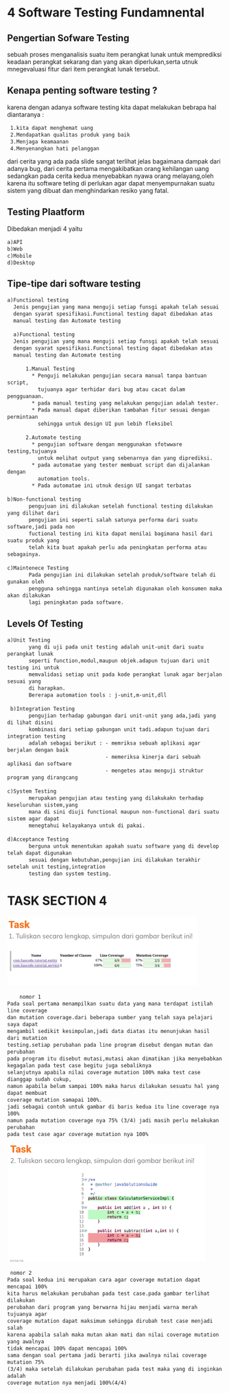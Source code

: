 # 4 Software Testing Fundamnental 

## Pengertian Sofware Testing
sebuah proses menganalisis suatu item perangkat lunak untuk memprediksi 
 keadaan perangkat sekarang dan yang akan diperlukan,serta utnuk mnegevaluasi fitur dari 
 item perangkat lunak tersebut.

## Kenapa penting software testing ?
karena dengan adanya software testing kita dapat melakukan bebrapa hal diantaranya :

	 1.kita dapat menghemat uang 
	 2.Mendapatkan qualitas produk yang baik
	 3.Menjaga keamaanan 
	 4.Menyenangkan hati pelanggan 

dari cerita yang ada pada slide sangat terlihat jelas bagaimana dampak dari adanya bug,
dari cerita pertama mengakibatkan orang kehilangan uang sedangkan pada cerita kedua
menyebabkan nyawa orang melayang,oleh karena itu software teting di perlukan agar
dapat menyempurnakan suatu sistem yang dibuat dan menghindarkan resiko yang fatal.
 
##  Testing Plaatform
Dibedakan menjadi 4 yaitu 

	a)API
	b)Web
	c)Mobile
	d)Desktop

## Tipe-tipe dari software testing
	a)Functional testing
	  Jenis pengujian yang mana menguji setiap funsgi apakah telah sesuai 
	  dengan syarat spesifikasi.Functional testing dapat dibedakan atas 
	  manual testing dan Automate testing

      a)Functional testing
	  Jenis pengujian yang mana menguji setiap funsgi apakah telah sesuai 
	  dengan syarat spesifikasi.Functional testing dapat dibedakan atas 
	  manual testing dan Automate testing
          
          1.Manual Testing 
            * Penguji melakukan pengujian secara manual tanpa bantuan script,
              tujuanya agar terhidar dari bug atau cacat dalam pengguanaan.
            * pada manual testing yang melakukan pengujian adalah tester.
            * Pada manual dapat diberikan tambahan fitur sesuai dengan permintaan
              sehingga untuk design UI pun lebih fleksibel

          2.Automate testing
            * pengujian software dengan menggunakan sfotwware testing,tujuanya
              untuk melihat output yang sebenarnya dan yang diprediksi.
            * pada automatae yang tester membuat script dan dijalankan dengan
              automation tools.
            * Pada automatae ini utnuk design UI sangat terbatas

    b)Non-functional testing
           pengujuan ini dilakukan setelah functional testing dilakukan yang dilihat dari 
           pengujian ini seperti salah satunya performa dari suatu software,jadi pada non
           fuctional testing ini kita dapat menilai bagimana hasil dari suatu produk yang 
           telah kita buat apakah perlu ada peningkatan performa atau sebagainya.

    c)Maintenece Testing
           Pada pengujian ini dilakukan setelah produk/software telah di gunakan oleh
           pengguna sehingga nantinya setelah digunakan oleh konsumen maka akan dilakukan
           lagi peningkatan pada software.

## Levels Of Testing
    a)Unit Testing
           yang di uji pada unit testing adalah unit-unit dari suatu perangkat lunak
           seperti function,modul,maupun objek.adapun tujuan dari unit testing ini untuk
           memvalidasi setiap unit pada kode perangkat lunak agar berjalan sesuai yang
           di harapkan.
           Bererapa automation tools : j-unit,m-unit,dll
  
     b)Integration Testing
           pengujian terhadap gabungan dari unit-unit yang ada,jadi yang di lihat disini
           kombinasi dari setiap gabungan unit tadi.adapun tujuan dari integration testing
           adalah sebagai berikut : - memriksa sebuah aplikasi agar berjalan dengan baik
                                    - memeriksa kinerja dari sebuah aplikasi dan software
                                    - mengetes atau menguji struktur program yang dirangcang
           
    c)System Testing
           merupakan pengujian atau testing yang dilakukakn terhadap keseluruhan sistem,yang 
           mana di sini diuji functional maupun non-functional dari suatu sistem agar dapat
           menegtahui kelayakanya untuk di pakai.
            
    d)Acceptance Testing
           berguna untuk menentukan apakah suatu software yang di develop telah dapat digunakan
           sesuai dengan kebutuhan,pengujian ini dilakukan terakhir setelah unit testing,integration
           testing dan system testing.




# TASK SECTION 4

![task1](./screenshots/task1.png)

        nomor 1
    Pada soal pertama menampilkan suatu data yang mana terdapat istilah line coverage
    dan mutation coverage.dari beberapa sumber yang telah saya pelajari saya dapat 
    mengambil sedikit kesimpulan,jadi data diatas itu menunjukan hasil dari mutation 
    testing.setiap perubahan pada line program disebut dengan mutan dan perubahan
    pada program itu disebut mutasi,mutasi akan dimatikan jika menyebabkan 
    kegagalan pada test case begitu juga sebaliknya
    selanjutnya apabila nilai coverage mutation 100% maka test case dianggap sudah cukup,
    namun apabila belum sampai 100% maka harus dilakukan sesuatu hal yang dapat membuat
    coverage mutation samapai 100%.
    jadi sebagai contoh untuk gambar di baris kedua itu line coverage nya 100%
    namun pada mutation coverage nya 75% (3/4) jadi masih perlu melakukan perubahan
    pada test case agar coverage mutation nya 100%

![task2](./screenshots/task2.png)

     nomor 2
    Pada soal kedua ini merupakan cara agar coverage mutation dapat mencapai 100%
    kita harus melakukan perubahan pada test case.pada gambar terlihat dilakukan
    perubahan dari program yang berwarna hijau menjadi warna merah tujuanya agar
    coverage mutation dapat maksimum sehingga dirubah test case menjadi salah
    karena apabila salah maka mutan akan mati dan nilai coverage mutation yang awalnya
    tidak mencapai 100% dapat mencapai 100%
    sama dengan soal pertama jadi berarti jika awalnya nilai coverage mutation 75%
    (3/4) maka setelah dilakukan perubahan pada test maka yang di inginkan adalah 
    coverage mutation nya menjadi 100%(4/4)





